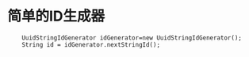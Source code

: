 # 简单的ID生成器
        UuidStringIdGenerator idGenerator=new UuidStringIdGenerator();
        String id = idGenerator.nextStringId();